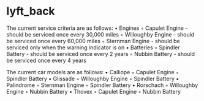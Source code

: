 # lyft_back
The current service criteria are as follows:
    • Engines
        ◦ Capulet Engine - should be serviced once every 30,000 miles
        ◦ Willoughby Engine - should be serviced once every 60,000 miles
        ◦ Sternman Engine - should be serviced only when the warning indicator is on
    • Batteries
        ◦ Spindler Battery - should be serviced once every 2 years
        ◦ Nubbin Battery - should be serviced once every 4 years


The current car models are as follows:
    • Calliope
        ◦ Capulet Engine
        ◦ Spindler Battery
    • Glissade
        ◦ Willoughby Engine
        ◦ Spindler Battery
    • Palindrome
        ◦ Sternman Engine
        ◦ Spindler Battery
    • Rorschach
        ◦ Willoughby Engine
        ◦ Nubbin Battery
    • Thovex
        ◦ Capulet Engine
        ◦ Nubbin Battery
